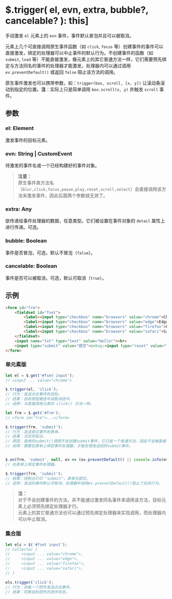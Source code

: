 # $.trigger( el, evn, extra, bubble?, cancelable? ): this]

手动激发 `el` 元素上的 `evn` 事件，事件默认冒泡并且可以被取消。

元素上几个可直接调用原生事件函数（如 `click`, `focus` 等）创建事件的事件可以直接激发，绑定的处理器可以中止事件的默认行为。不创建事件的函数（如 `submit`, `load` 等）不能直接激发，像元素上的其它普通方法一样，它们需要预先绑定与方法同名的事件的处理器才能激发，处理器内可以通过调用 `ev.preventDefault()` 或返回 `false` 阻止该方法的调用。

原生事件激发也可以携带参数，如：`trigger(box, scroll, [x, y])` 让滚动条滚动到指定的位置。**注**：实际上只是简单调用 `box.scroll(x, y)` 并触发 `scroll` 事件。


## 参数

### el: Element

激发事件的目标元素。


### evn: String | CustomEvent

待激发的事件名或一个已经构建好的事件对象。

> **注意：**<br>
> 原生事件类方法名（`blur,click,focus,pause,play,reset,scroll,select`）会直接调用该方法来激发事件，因此后面两个参数就无效了。


### extra: Any

欲传递给事件处理器的数据，任意类型。它们被设置在事件对象的 `detail` 属性上进行传递。可选。


### bubble: Boolean

事件是否冒泡，可选，默认不冒泡（`false`）。


### cancelable: Boolean

事件是否可以被取消，可选，默认可取消（`true`）。


## 示例

```html
<form id="frm">
    <fieldset id="fset">
        <label><input type="checkbox" name="browsers" value="chrome">Chrome</label>
        <label><input type="checkbox" name="browsers" value="edge">Edge</label>
        <label><input type="checkbox" name="browsers" value="firefox">Firefox</label>
        <label><input type="checkbox" name="browsers" value="safari">Safari</label>
    </fieldset>
    <input name="txt" type="text" value="Hello!"><hr>
    <input type="submit" value="提交">&nbsp;<input type="reset" value="重置">
</form>
```


### 单元素版

```js
let el = $.get('#fset input');
// <input ... value="chrome">

$.trigger(el, 'click');
// 行为：发送点击事件到目标。
// 结果：目标按钮被选中或取消选中。
// 说明：与直接调用元素的 click() 方法一样。

let frm = $.get('#frm');
// <form id="frm">...</form>

$.trigger(frm, 'submit');
// 行为：发送提交事件到表单。
// 结果：无任何反应。
// 原因：表单的submit()调用不会创建submit事件，它只是一个普通方法，因此不会被直接调用。
// 说明：需要在表单上绑定事件处理器，才能处理发送到的submit事件。


$.on(frm, 'submit', null, ev => (ev.preventDefault() || console.info(ev.type)) );
// 在表单上绑定事件处理器。

$.trigger(frm, 'submit');
// 结果：控制台打印 "submit"，表单无提交。
// 说明：发送的事件默认可取消，处理器中调用ev.preventDefault()阻止了后续行为。
```

> **注：**<br>
> 对于不会创建事件的方法，并不能通过激发同名事件来调用该方法，目标元素上必须预先绑定处理器才行。<br>
> 元素上的其它普通方法也可以通过预先绑定处理器来实现调用，而处理器内可以中止取消。<br>


### 集合版

```js
let els = $('#fset input');
// Collector [
//     <input ... value="chrome">,
//     <input ... value="edge">,
//     <input ... value="firefox">,
//     <input ... value="safari">,
// ]

els.trigger('click');
// 行为：向每一个控件发送点击事件。
// 结果：切换目标控件的选中状态。
```
